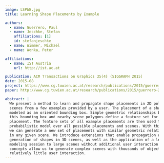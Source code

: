 ```yaml
---
image: LSPbE.jpg
title: Learning Shape Placements by Example

authors:
  - name: Guerrero, Paul
  - name: Jeschke, Stefan
    affiliations: [1]
    id: stefanjeschke
  - name: Wimmer, Michael
  - name: Wonka, Peter

affiliations:
  - name: IST Austria
    url: http://ist.ac.at

publication: ACM Transactions on Graphics 35(4) (SIGGRAPH 2015)
date: 2015-08
project: https://www.cg.tuwien.ac.at/research/publications/2015/guerrero-2015-lsp/
paper: http://www.cg.tuwien.ac.at/research/publications/2015/guerrero-2015-lsp/guerrero-2015-lsp-paper.pdf

abstract: |
  We present a method to learn and propagate shape placements in 2D polygonal
  scenes from a few examples provided by a user. The placement of a shape is
  modeled as an oriented bounding box. Simple geometric relationships between
  this bounding box and nearby scene polygons define a feature set for the
  placement. The feature sets of all example placements are then used to learn a
  probabilistic model over all possible placements and scenes. With this model
  we can generate a new set of placements with similar geometric relationships
  in any given scene. We introduce extensions that enable propagation and
  generation of shapes in 3D scenes, as well as the application of a learned
  modeling session to large scenes without additional user interaction. These
  concepts allow us to generate complex scenes with thousands of objects with
  relatively little user interaction.
---
```

